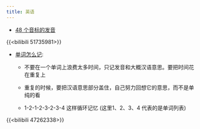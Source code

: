 ```yaml
---
title: 英语
---
```


- [48 个音标的发音](https://www.bilibili.com/video/BV1y4411e7wm)

{{<bilibili 51735981>}}

- [单词怎么记](https://www.bilibili.com/video/BV1zb41147E8): 

  - 不要在一个单词上浪费太多时间，只记发音和大概汉语意思。要把时间花在重复上

  - 重复的时候，要把汉语意思部分盖住，自己努力回想它的意思，而不是单纯的看

  - 1-2-1-2-3-2-3-4 这样循环记忆 (这里1、2、3、4 代表的是单词列表)

{{<bilibili 47262338>}}

<!-- - [初中单词刷词](https://www.bilibili.com/video/BV1tk4y1q7hA) -->